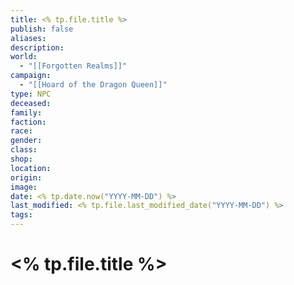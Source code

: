 ```yaml
---
title: <% tp.file.title %>
publish: false
aliases: 
description:
world:
  - "[[Forgotten Realms]]"
campaign:
  - "[[Hoard of the Dragon Queen]]" 
type: NPC
deceased: 
family: 
faction: 
race: 
gender: 
class: 
shop: 
location: 
origin: 
image: 
date: <% tp.date.now("YYYY-MM-DD") %>
last_modified: <% tp.file.last_modified_date("YYYY-MM-DD") %>
tags: 
---
```

# <% tp.file.title %>
